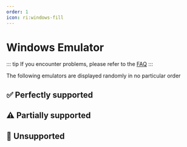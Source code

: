 ```yaml
---
order: 1
icon: ri:windows-fill
---
```


# Windows Emulator

::: tip
If you encounter problems, please refer to the [FAQ](../faq.md)
:::

The following emulators are displayed randomly in no particular order

<script setup>
import MarkdownIt from 'markdown-it'
import MarkdownItAnchor from 'markdown-it-anchor'

const shuffleArray = (array) => {
    for (let i = array.length - 1; i > 0; i--) {
        const j = Math.floor(Math.random() * (i + 1));
        [array[i], array[j]] = [array[j], array[i]];
    }
    return array;
}

const fullySupport = shuffleArray([
`
### ✅ [Bluestacks 5](https://www.bluestacks.com/)
Fully compatible. Need to turn on \`Allow ADB connections\` in the emulator \`Settings\` - \`Engine Settings\`.

- Recommended to download [Offline Installer](https://support.bluestacks.com/hc/en-us/articles/4402611273485-BlueStacks-5-offline-installer) to avoid slow and bundled installation; recommend installing [Android 11](https://support.bluestacks.com/hc/en-us/articles/4402611273485-BlueStacks-5-offline-installer#:~:text=To%20install%20BlueStacks%205%20Android%2011) version; to uninstall it, please use the official [ Uninstall Tool](https://support.bluestacks.com/hc/en-us/articles/360057724751-How-to-uninstall-BlueStacks-5-BlueStacks-X-and-BlueStacks-Services-completely-from-your-PC) to get rid of the residue.
- If the adb port number keeps changing irregularly and is different every time you start it, it may be because your computer has [Hyper-V](https://support.bluestacks.com/hc/en-us/articles/4415238471053-System-requirements-for-BlueStacks-5-on-Hyper-V-enabled-Windows-10-and-11) enabled. MAA will now try to automatically read the port number within the Blue Stacker emulator configuration file, if this does not work/you have a need to multi-open/have more than one emulator kernel installed, please refer to the [Frequently Asked Questions] (... /FAQ.html#Bluestack emulator port number is different every time you start-hyper-v) to make changes. Since Hyper-V runs as administrator, operations that don't involve adb such as auto-shutdown of the emulator, auto-detect connection, etc. also need to run MAA as administrator.
`,
`
### ✅ [MuMu Emulator 12](https://mumu.163.com/)

Fully compatible, with additional support for the exclusive Extreme Control Mode.

- The 'Exit emulator when done’ function may occasionally be abnormal, if you encounter it, please contact MuMu official for feedback;
- If you are using MuMu 12 version 3.5.4 ~ 3.5.7, please disable the 'Keep alive in the background’ function in MuMu 12 Settings - Others. 'Keep alive while hanging in the background’ (see [Official Announcement](https://mumu.163.com/help/20230802/35047_1102450.html) for details);
- You need to check the port information of the corresponding instance through the ADB button of MuMu 12 Multiple Opener when you open more than one instance, and change the port number of the connection address in MAA \`Settings\` - \`Connection Settings\` to the corresponding port.

#### MuMu Screenshot Enhanced Mode

You need to use the official MuMu 12 3.8.13 and later versions, and close the background live. Ark Edition and International Edition are not supported at the moment.

##### Connection Settings

1. Settings → Connection Settings, tick \`Enable MuMu Screenshot Enhanced Mode\`. 2.

2. \`MuMu Emulator Path\` Fill in the path to the \`MuMuPlayer-12.0\` folder, e.g. \`C:\`Program Files\\Netease\\MuMuPlayer-12.0\`.

3. \`Instance Number\` Fill in the serial number of the corresponding emulator in MuMu Multiplayer, e.g. \`0\` for Main Multiplayer.

4. \`Instance Screen\` Fill in \`0\`.

##### About background keep alive

It is recommended to turn it off, at this time the instance screen is always \`0\`.

When it is on, the order of MuMu emulator tabs should be the serial number of the instance screen, e.g. \`0\` for emulator desktop, \`1\` for Tomorrow's Ark client.

Adaptation for backend live is very imperfect, there are always all kinds of inexplicable problems, it is very not recommended.

`,
`
### ✅ [LDPlayer Emulator](https://www.ldmnq.com/)

Fully compatible.

- Raiden 9 is recommended to use version 9.0.57 and above; Raiden 5 is recommended to use version 5.0.67 and above;
- For versions lower than the above, you need to run \`Forced ADB Replacement\` in \`Settings\` - \`Connection\` in order to use efficient touch modes such as Minitouch, MaaTouch, and so on;
`,
`
### ✅ [Nox Emulator](https://www.yeshen.com/)

Fully compatible, but only tested 7 and 9.
`,
`
### ✅ [MEmu Emulator](https://www.xyaz.cn/)

Fully compatible, but less tested.
`,
])

const particallySupport = shuffleArray([
`
### ⚠️ [MuMu Emulator 6](https://mumu.163.com/update/win/)

Support has been dropped since MAA v5.1.0 and NetEase has stopped maintaining it on 15-08-2023.

- No longer support auto-detect connection, need to use generic connection configuration and manually configure adb path and connection address;
- Need to run \`Forced Replacement of ADB\` in \`Settings\` - \`Connection\` to use efficient touch modes such as Minitouch, MaaTouch;
- You need to run MAA with administrator privileges to use the ‘Exit Emulator When Done’ function;
- MuMu 6 default resolution is not supported, you need to change it to \`1280x720\`, \`1920x1080\`, \`2560x1440\` and other 16:9 ratio;
- MuMu 6 multi-open uses the same adb port, so it can't support multi-open MuMu 6.
`,
`
### ⚠️ [Windows Subsystem for Android™️](https://learn.microsoft.com/en-us/windows/android/wsa/)

Support has been dropped since MAA v5.2.0 and will be discontinued by Microsoft on 05-03-2025.

- Requires the use of [custom connection](../details.html#Custom connection) is required;
- WSA 2204 or later (the version number is in the \`About\` page of the subsystem settings), select \`Common Configuration\` for the connection configuration;
- WSA 2203 or older (the version number is at the top of the subsystem setup page), for the connection configuration select \`WSA Older Versions\`;
- Since this software only supports 720p or higher \`16:9\` resolution better, please manually drag the window size as close to the 16:9 ratio as possible. (If your monitor is 16:9, you can press \`F11\` to go full screen);
- Please try to make sure that Tomorrow's Ark is in the foreground and no other Android apps are running in the foreground at the same time, otherwise it may cause the game to pause or the task recognition error;
- WSA's screenshots often somehow capture a white screen, resulting in recognition of abnormalities, or not recommended to use.
`,
`
### ⚠️ [AVD](https://developer.android.com/studio/run/managing-avds)

Theoretical support.

- Starting from Android 10, Minitouch is no longer available when SELinux is in \`Enforcing\` mode, please switch to other touch modes, or switch SELinux **temporary** to \`Permissive\` mode.
- AVD is made for debugging, it is more recommended to use other emulators designed for gaming.
`,
])

const notSupport = shuffleArray([
`
### 🚫 MuMu Mobile Assistant (Nebula Engine)

Not supported, adb port is not open.
`,
`
### 🚫 Tencent Handy Game Assistant

Not supported, adb port is not open.
`,
`
### 🚫 [Google Play Games Beta](https://play.google.com/googleplaygames)

Not supported, [Player Client](https://developer.android.com/games/playgames/pg-emulator#installing-game-consumer) adb port is not open.
`,
])

const md = (new MarkdownIt()).use(MarkdownItAnchor, { permalink: MarkdownItAnchor.permalink.linkInsideHeader()})

const fullySupportHtml = md.render(fullySupport.join(''))
const partiallySupportHtml = md.render(particallySupport.join(''))
const notSupportHtml = md.render(notSupport.join(''))

</script>

## ✅ Perfectly supported

<ClientOnly><div v-html="fullySupportHtml"></div></ClientOnly>

## ⚠️ Partially supported

<ClientOnly><div v-html="partiallySupportHtml"></div></ClientOnly>

## 🚫 Unsupported

<ClientOnly><div v-html="notSupportHtml"></div></ClientOnly>
